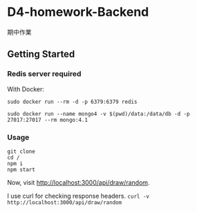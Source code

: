 # D4-homework-Backend
期中作業

## Getting Started

### Redis server required

With Docker:
```
sudo docker run --rm -d -p 6379:6379 redis

sudo docker run --name mongo4 -v $(pwd)/data:/data/db -d -p 27017:27017 --rm mongo:4.1
```
### Usage

```
git clone 
cd /
npm i 
npm start
```

Now, visit [http://localhost:3000/api/draw/random](http://localhost:3000/api/draw/random).

I use curl for checking response headers. `curl -v http://localhost:3000/api/draw/random`
